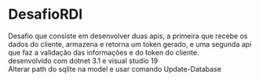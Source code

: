 # DesafioRDI

Desafio que consiste em desenvolver duas apis, a primeira que recebe os dados do cliente, armazena e retorna um token gerado, e uma segunda api que faz a validação das informações e do token do cliente. <br/>
desenvolvido com dotnet 3.1 e visual studio 19 <br/>
Alterar path do sqlite na model e usar comando Update-Database

